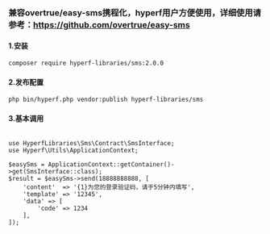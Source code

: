 ### 兼容overtrue/easy-sms携程化，hyperf用户方便使用，详细使用请参考：https://github.com/overtrue/easy-sms

#### 1.安装
```
composer require hyperf-libraries/sms:2.0.0
```

#### 2.发布配置

```
php bin/hyperf.php vendor:publish hyperf-libraries/sms
```
#### 3.基本调用

```

use HyperfLibraries\Sms\Contract\SmsInterface;
use Hyperf\Utils\ApplicationContext;

$easySms = ApplicationContext::getContainer()->get(SmsInterface::class);
$result = $easySms->send(18888888888, [
    'content'  => '{1}为您的登录验证码，请于5分钟内填写',
    'template' => '12345',
    'data' => [
        'code' => 1234
    ],
]);
```


